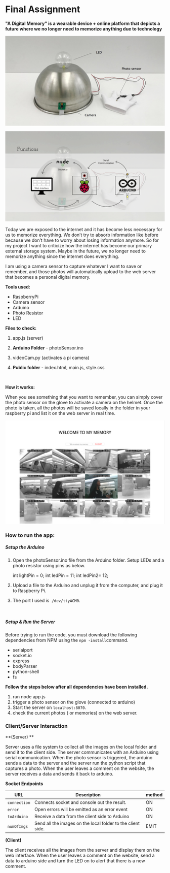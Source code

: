 # Final Assignment

**"A Digital Memory" is a wearable device + online platform that depicts a future where we no longer need to memorize anything due to technology**

![alt text](/screenshot/1.png?raw=true)

![alt text](/screenshot/2.png?raw=true)

Today we are exposed to the internet and it has become less necessary for us to memorize everything. We don’t try to absorb information like before because we don’t have to worry about losing information anymore. So for my project I want to criticize how the internet has become our primary external storage system. Maybe in the future, we no longer need to memorize anything since the internet does everything.

I am using a camera sensor to capture whatever I want to save or remember, and those photos will automatically upload to the web server that becomes a personal digital memory. 




**Tools used:**
- RaspberryPi 
- Camera sensor
- Arduino
- Photo Resistor
- LED




**Files to check:**

1. app.js (server)

2. **Arduino Folder** - photoSensor.ino 

3. videoCam.py (activates a pi camera)

4. **Public folder** - index.html, main.js, style.css

   ​




**How it works:**

When you see something that you want to remember, you can simply cover the photo sensor on the glove to activate a camera on the helmet. Once the photo is taken, all the photos will be saved locally in the folder in your raspberry pi and list it on the web server in real time. 



![alt text](/screenshot/3.png?raw=true)





### How to run the app:



##### Setup the Arduino

1. Open the photoSensor.ino file from the Arduino folder. Setup LEDs and a photo resistor using pins as below.

   int lightPin = 0;
   int ledPin = 11;
   int ledPin2= 12;

2. Upload a file to the Arduino and unplug it from the computer, and plug it to Raspberry Pi. 

3. The port I used is  `/dev/ttyACM0`.

   ​

##### Setup & Run the Server

Before trying to run the code, you must download the following dependencies from NPM using the `npm -install`command.

- serialport
- socket.io
- express
- bodyParser
- python-shell
- fs



**Follow the steps below after all dependencies have been installed.**

1. run node app.js
2. trigger a photo sensor on the glove (connected to arduino)
3. Start the server on `localhost:8070`.
4. check the current photos ( or memories) on the web server.





### Client/Server Interaction

**(Server) **

Server uses a file system to collect all the images on the local folder and send it to the client side.
The server communicates with an Arduino using serial communication. When the photo sensor is triggered, the arduino sends a data to the server and the server run the python script that captures a photo.
When the user leaves a comment on the website, the server receives a data and sends it back to arduino.



**Socket Endpoints**

| URL          | Description                              | method |
| ------------ | ---------------------------------------- | ------ |
| `connection` | Connects socket and console out the result. | ON     |
| `error`      | Open errors will be emitted as an error event | ON     |
| `toArduino`  | Receive a data from the client side to Arduino | ON     |
| `numOfImgs`  | Send all the images on the local folder to the client side. | EMIT   |



**(Client)**

The client receives all the images from the server and display them on the web interface.
When the user leaves a comment on the website, send a data to arduino side and turn the LED on to alert that there is a new comment. 

